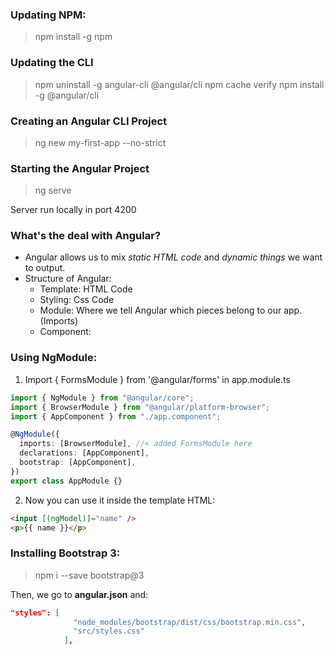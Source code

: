 ### Updating NPM:

> npm install -g npm

### Updating the CLI

> npm uninstall -g angular-cli @angular/cli
> npm cache verify
> npm install -g @angular/cli

### Creating an Angular CLI Project

> ng new my-first-app --no-strict

### Starting the Angular Project

> ng serve

Server run locally in port 4200

### What's the deal with Angular?

- Angular allows us to mix _static HTML code_ and _dynamic things_ we want to output.
- Structure of Angular:
  - Template: HTML Code
  - Styling: Css Code
  - Module: Where we tell Angular which pieces belong to our app. (Imports)
  - Component:

### Using NgModule:

1. Import { FormsModule } from '@angular/forms' in app.module.ts

```ts
import { NgModule } from "@angular/core";
import { BrowserModule } from "@angular/platform-browser";
import { AppComponent } from "./app.component";

@NgModule({
  imports: [BrowserModule], //< added FormsModule here
  declarations: [AppComponent],
  bootstrap: [AppComponent],
})
export class AppModule {}
```

2. Now you can use it inside the template HTML:

```html
<input [(ngModel)]="name" />
<p>{{ name }}</p>
```

### Installing Bootstrap 3:

> npm i --save bootstrap@3

Then, we go to **angular.json** and:

```json
"styles": [
              "node_modules/bootstrap/dist/css/bootstrap.min.css",
              "src/styles.css"
            ],
```
